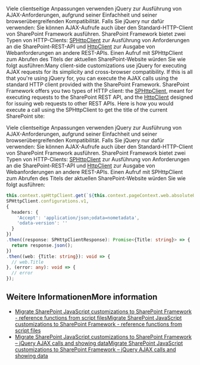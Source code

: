 <span data-ttu-id="57ad9-p147">Viele clientseitige Anpassungen verwenden jQuery zur Ausführung von AJAX-Anforderungen, aufgrund seiner Einfachheit und seiner browserübergreifenden Kompatibilität. Falls Sie jQuery nur dafür verwenden: Sie können AJAX-Aufrufe auch über den Standard-HTTP-Client von SharePoint Framework ausführen. SharePoint Framework bietet zwei Typen von HTTP-Clients: [SPHttpClient](https://dev.office.com/sharepoint/reference/spfx/sp-http/sphttpclient) zur Ausführung von Anforderungen an die SharePoint-REST-API und [HttpClient](https://dev.office.com/sharepoint/reference/spfx/sp-http/httpclient) zur Ausgabe von Webanforderungen an andere REST-APIs. Einen Aufruf mit SPHttpClient zum Abrufen des Titels der aktuellen SharePoint-Website würden Sie wie folgt ausführen:</span><span class="sxs-lookup"><span data-stu-id="57ad9-p147">Many client-side customizations use jQuery for executing AJAX requests for its simplicity and cross-browser compatibility. If this is all that you're using jQuery for, you can execute the AJAX calls using the standard HTTP client provided with the SharePoint Framework. SharePoint Framework offers you two types of HTTP client: the [SPHttpClient](https://dev.office.com/sharepoint/reference/spfx/sp-http/sphttpclient), meant for executing requests to the SharePoint REST API, and the [HttpClient](https://dev.office.com/sharepoint/reference/spfx/sp-http/httpclient) designed for issuing web requests to other REST APIs. Here is how you would execute a call using the SPHttpClient to get the title of the current SharePoint site:</span></span>

Viele clientseitige Anpassungen verwenden jQuery zur Ausführung von AJAX-Anforderungen, aufgrund seiner Einfachheit und seiner browserübergreifenden Kompatibilität. Falls Sie jQuery nur dafür verwenden: Sie können AJAX-Aufrufe auch über den Standard-HTTP-Client von SharePoint Framework ausführen. SharePoint Framework bietet zwei Typen von HTTP-Clients: [SPHttpClient](https://dev.office.com/sharepoint/reference/spfx/sp-http/sphttpclient) zur Ausführung von Anforderungen an die SharePoint-REST-API und [HttpClient](https://dev.office.com/sharepoint/reference/spfx/sp-http/httpclient) zur Ausgabe von Webanforderungen an andere REST-APIs. Einen Aufruf mit SPHttpClient zum Abrufen des Titels der aktuellen SharePoint-Website würden Sie wie folgt ausführen:

```ts
this.context.spHttpClient.get(`${this.context.pageContext.web.absoluteUrl}/_api/web?$select=Title`,
SPHttpClient.configurations.v1,
{
  headers: {
    'Accept': 'application/json;odata=nometadata',
    'odata-version': ''
  }
})
.then((response: SPHttpClientResponse): Promise<{Title: string}> => {
  return response.json();
})
.then((web: {Title: string}): void => {
  // web.Title
}, (error: any): void => {
  // error
});
```

## <a name="more-information"></a><span data-ttu-id="57ad9-271">Weitere Informationen</span><span class="sxs-lookup"><span data-stu-id="57ad9-271">More information</span></span>

- [<span data-ttu-id="57ad9-272">Migrate SharePoint JavaScript customizations to SharePoint Framework - reference functions from script files</span><span class="sxs-lookup"><span data-stu-id="57ad9-272">Migrate SharePoint JavaScript customizations to SharePoint Framework - reference functions from script files</span></span>](https://blog.mastykarz.nl/migrate-sharepoint-javascript-customizations-sharepoint-framework-reference-functions/)
- [<span data-ttu-id="57ad9-273">Migrate SharePoint JavaScript customizations to SharePoint Framework – jQuery AJAX calls and showing data</span><span class="sxs-lookup"><span data-stu-id="57ad9-273">Migrate SharePoint JavaScript customizations to SharePoint Framework – jQuery AJAX calls and showing data</span></span>](https://rencore.com/blog/migrate-sharepoint-javascript-customizations-to-sharepoint-framework-jquery-ajax-calls-and-showing-data/)
